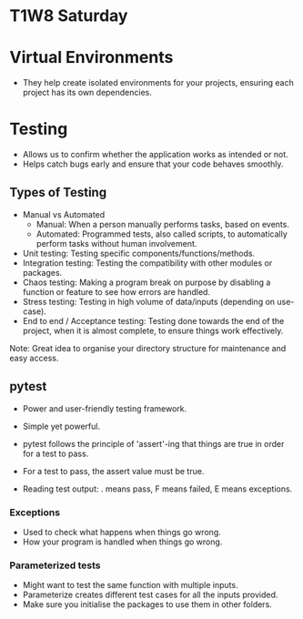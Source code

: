 # T1W8 Saturday
# Virtual Environments
- They help create isolated environments for your projects, ensuring each project has its own dependencies.

# Testing
- Allows us to confirm whether the application works as intended or not.
- Helps catch bugs early and ensure that your code behaves smoothly.

## Types of Testing
- Manual vs Automated
    - Manual: When a person manually performs tasks, based on events.
    - Automated: Programmed tests, also called scripts, to automatically perform tasks without human involvement.
- Unit testing: Testing specific components/functions/methods.
- Integration testing:  Testing the compatibility with other modules or packages.
- Chaos testing: Making a program break on purpose by disabling a function or feature to see how errors are handled.
- Stress testing: Testing in high volume of data/inputs (depending on use-case).
- End to end / Acceptance testing: Testing done towards the end of the project, when it is almost complete, to ensure things work effectively.

Note: Great idea to organise your directory structure for maintenance and easy access.

## pytest
- Power and user-friendly testing framework.
- Simple yet powerful.
- pytest follows the principle of 'assert'-ing that things are true in order for a test to pass.
- For a test to pass, the assert value must be true.

- Reading test output: . means pass, F means failed, E means exceptions.

### Exceptions
- Used to check what happens when things go wrong.
- How your program is handled when things go wrong.

### Parameterized tests
- Might want to test the same function with multiple inputs.
- Parameterize creates different test cases for all the inputs provided.
- Make sure you initialise the packages to use them in other folders.